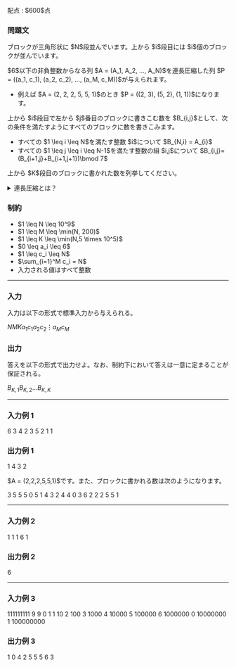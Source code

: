 
<div>

<span>

<span>

<p>
配点 : $600$点
</p>

<div>

<section>

### **問題文**

<p>
ブロックが三角形状に $N$段並んでいます。上から $i$段目には $i$個のブロックが並んでいます。
</p>

<p>
$6$以下の非負整数からなる列 $A = (A_1, A_2, ..., A_N)$を連長圧縮した列 $P = ((a_1, c_1), (a_2, c_2), ..., (a_M, c_M))$が与えられます。   
</p>

<ul>

<li>
例えば $A = (2, 2, 2, 5, 5, 1)$のとき $P = ((2, 3), (5, 2), (1, 1))$になります。 
</li>

</ul>

<p>
上から $i$段目で左から $j$番目のブロックに書きこむ数を $B_{i,j}$として、次の条件を満たすようにすべてのブロックに数を書きこみます。
</p>

<ul>

<li>
すべての $1 \leq i \leq N$を満たす整数 $i$について $B_{N,i} = A_{i}$
</li>

<li>
すべての $1 \leq j \leq i \leq N-1$を満たす整数の組 $i,j$について $B_{i,j}= (B_{i+1,j}+B_{i+1,j+1})\bmod 7$
</li>

</ul>

<p>
上から $K$段目のブロックに書かれた数を列挙してください。
</p>

<details>

<summary>
連長圧縮とは？
</summary>
数列 $A$を以下の手続きによって整数の組からなる列に変換することを連長圧縮と呼びます。


<ol>

<li>
$A$を異なる要素が隣り合っている部分で分割する。
</li>

<li>
分割した各数列 $B$に対して、$B$を 「$B$を構成する数」 と 「$B$の長さ」 からなる整数の組に置き換える。
</li>

<li>
置き換えた整数の組を元の順番を保ったまま並べて列にする。
</li>

</ol>

</details>

</section>

</div>

<div>

<section>

### **制約**

<ul>

<li>
$1 \leq N \leq 10^9$
</li>

<li>
$1 \leq M \leq \min(N, 200)$
</li>

<li>
$1 \leq K \leq \min(N,5 \times 10^5)$
</li>

<li>
$0 \leq a_i \leq 6$
</li>

<li>
$1 \leq c_i \leq N$
</li>

<li>
$\sum_{i=1}^M c_i = N$
</li>

<li>
入力される値はすべて整数
</li>

</ul>

</section>

</div>

---

<div>

<div>

<section>

### **入力**

<p>
入力は以下の形式で標準入力から与えられる。
</p>

<div>

$N$$M$$K$$a_1$$c_1$$a_2$$c_2$$\vdots$$a_M$$c_M$
</div>

</section>

</div>

<div>

<section>

### **出力**

<p>
答えを以下の形式で出力せよ。なお、制約下において答えは一意に定まることが保証される。
</p>

<div>

$B_{K,1}$$B_{K,2}$$\dots$$B_{K,K}$
</div>

</section>

</div>

</div>

---

<div>

<section>

### **入力例 1**

<div>

6 3 4
2 3
5 2
1 1

</div>

</section>

</div>

<div>

<section>

### **出力例 1**

<div>

1 4 3 2

</div>

<p>
$A = (2,2,2,5,5,1)$です。また、ブロックに書かれる数は次のようになります。
</p>

<div>

3
    5 5
   5 0 5
  1 4 3 2
 4 4 0 3 6
2 2 2 5 5 1

</div>

</section>

</div>

---

<div>

<section>

### **入力例 2**

<div>

1 1 1
6 1

</div>

</section>

</div>

<div>

<section>

### **出力例 2**

<div>

6

</div>

</section>

</div>

---

<div>

<section>

### **入力例 3**

<div>

111111111 9 9
0 1
1 10
2 100
3 1000
4 10000
5 100000
6 1000000
0 10000000
1 100000000

</div>

</section>

</div>

<div>

<section>

### **出力例 3**

<div>

1 0 4 2 5 5 5 6 3

</div>

</section>

</div>

</span>

</span>

</div>
